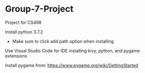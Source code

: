 # Group-7-Project
Project for CS498

Install python 3.7.2
 - Make sure to click add path option when installing
 
Use Visual Studio Code for IDE installing kivy, python, and pygame extensions

Install pygame from:
https://www.pygame.org/wiki/GettingStarted
